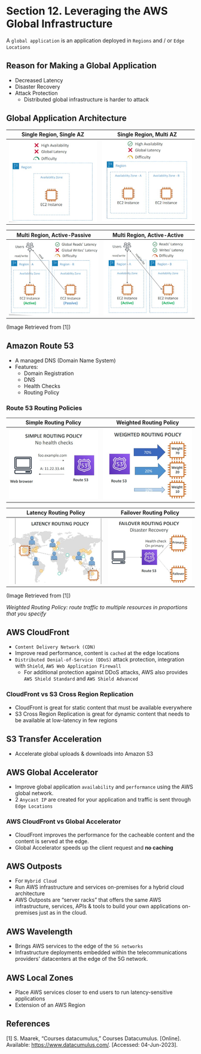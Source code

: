 # Section 12. Leveraging the AWS Global Infrastructure

A `global application` is an application deployed in `Regions` and / or `Edge Locations`

## Reason for Making a Global Application

- Decreased Latency
- Disaster Recovery
- Attack Protection
    - Distributed global infrastructure is harder to attack


## Global Application Architecture

| Single Region, Single AZ        | Single Region, Multi AZ        |
| :----: | :----: |
| ![Simple_Region_Single_AZ](./img/single_region_single_az.jpg)| ![Single_Region_Multi_AZ](./img/single_region_multi_az.jpg) |

| Multi Region, Active-Passive        | Multi Region, Active-Active        |
| :----: | :----: |
| ![Multi_Region_Active_Passive](./img/multi_region_active_passive.jpg)| ![Multi_Region_Active_Active](./img/multi_region_active_active.jpg) |

(Image Retrieved from [1])


## Amazon Route 53

- A managed DNS (Domain Name System)
- Features:
    - Domain Registration
    - DNS
    - Health Checks
    - Routing Policy

### Route 53 Routing Policies

| Simple Routing Policy        | Weighted Routing Policy        |
| :----: | :----: |
| ![Simple_Routing_Policy](./img/simple_routing_policy.jpg)| ![Weighted_Routing_Policy](./img/weighted_routing_policy.jpg) |

| Latency Routing Policy        | Failover Routing Policy        |
| :----: | :----: |
| ![Latency_Routing_Policy](./img/latency_routing_policy.jpg)| ![Failover_Routing_Policy](./img/failover_routing_policy.jpg) |

(Image Retrieved from [1])

*Weighted Routing Policy: route traffic to multiple resources in proportions that you specify*


## AWS CloudFront

- `Content Delivery Network (CDN)`
- Improve read performance, content is `cached` at the edge locations
- `Distributed Denial-of-Service (DDoS)` attack protection, integration with `Shield`, `AWS Web Application Firewall`
    - For additional protection against DDoS attacks, AWS also provides `AWS Shield Standard` and `AWS Shield Advanced`

### CloudFront vs S3 Cross Region Replication

- CloudFront is great for static content that must be available everywhere
- S3 Cross Region Replication is great for dynamic content that needs to be available at low-latency in few regions


## S3 Transfer Acceleration

- Accelerate global uploads & downloads into Amazon S3


## AWS Global Accelerator

- Improve global application `availability` and `performance` using the AWS global network.
- 2 `Anycast IP` are created for your application and traffic is sent through `Edge Locations`

### AWS CloudFront vs Global Accelerator

- CloudFront improves the performance for the cacheable content and the content is served at the edge.
- Global Accelerator speeds up the client request and **no caching**


## AWS Outposts

- For `Hybrid Cloud`
- Run AWS infrastructure and services on-premises for a hybrid cloud architecture
- AWS Outposts are “server racks” that offers the same AWS infrastructure, services, APIs & tools to build your own applications on-premises just as in the cloud.


## AWS Wavelength

- Brings AWS services to the edge of the `5G networks`
- Infrastructure deployments embedded within the telecommunications providers' datacenters at the edge of the 5G network.


## AWS Local Zones

- Place AWS services closer to end users to run latency-sensitive applications
- Extension of an AWS Region


## References
[1] S. Maarek, “Courses datacumulus,” Courses Datacumulus. [Online]. Available: https://www.datacumulus.com/. [Accessed: 04-Jun-2023]. 